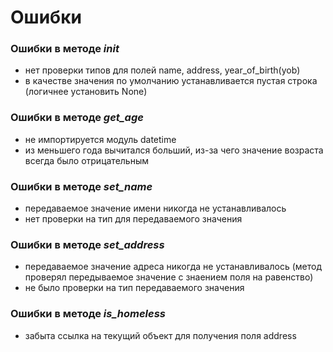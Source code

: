 # Ошибки 

### Ошибки в методе _init_
+ нет проверки типов для полей name, address, year_of_birth(yob)
+ в качестве значения по умолчанию устанавливается пустая строка (логичнее установить None)

### Ошибки в методе _get_age_
+ не импортируется модуль datetime
+ из меньшего года вычитался больший, из-за чего значение возраста всегда было отрицательным

### Ошибки в методе _set_name_
+ передаваемое значение имени никогда не устанавливалось 
+ нет проверки на тип для передаваемого значения

### Ошибки в методе _set_address_
+ передаваемое значение адреса никогда не устанавливалось (метод проверял передываемое значение с знаением поля на равенство)
+ не было проверки на тип передаваемого значения

### Ошибки в методе _is_homeless_
+ забыта ссылка на текущий объект для получения поля address